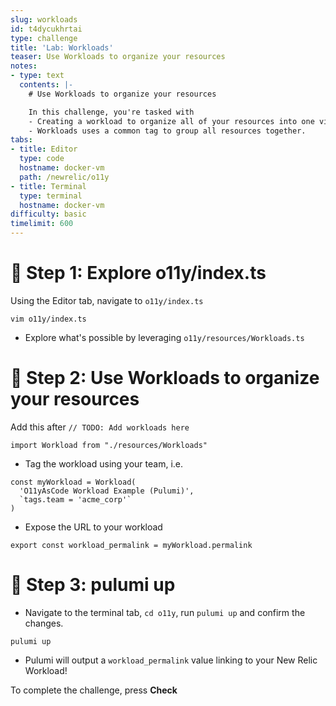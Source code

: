 ```yaml
---
slug: workloads
id: t4dycukhrtai
type: challenge
title: 'Lab: Workloads'
teaser: Use Workloads to organize your resources
notes:
- type: text
  contents: |-
    # Use Workloads to organize your resources

    In this challenge, you're tasked with
    - Creating a workload to organize all of your resources into one view
    - Workloads uses a common tag to group all resources together.
tabs:
- title: Editor
  type: code
  hostname: docker-vm
  path: /newrelic/o11y
- title: Terminal
  type: terminal
  hostname: docker-vm
difficulty: basic
timelimit: 600
---
```


🧪 Step 1: Explore o11y/index.ts
=======================

Using the Editor tab, navigate to `o11y/index.ts`

```
vim o11y/index.ts
```

- Explore what's possible by leveraging `o11y/resources/Workloads.ts`

🧪 Step 2: Use Workloads to organize your resources
=======================

Add this after `// TODO: Add workloads here`
```
import Workload from "./resources/Workloads"
```

- Tag the workload using your team, i.e.

```
const myWorkload = Workload(
  'O11yAsCode Workload Example (Pulumi)',
  `tags.team = 'acme_corp'`
)
```

- Expose the URL to your workload
```
export const workload_permalink = myWorkload.permalink
```

🏁 Step 3: pulumi up
=========

- Navigate to the terminal tab, `cd o11y`, run `pulumi up` and confirm the changes.

```
pulumi up
```

- Pulumi will output a `workload_permalink` value linking to your New Relic Workload!

To complete the challenge, press **Check**
